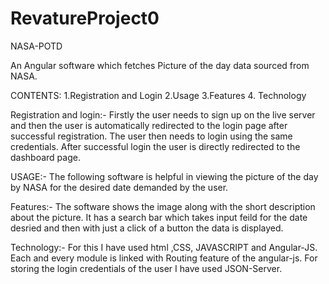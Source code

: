 # RevatureProject0

NASA-POTD

An Angular software which fetches Picture of the day data sourced from NASA.

CONTENTS:
1.Registration and Login
2.Usage
3.Features
4. Technology

Registration and login:-
Firstly the user needs to sign up on the live server and then the user is automatically redirected to the login page after successful registration. 
The user then needs to login using the same credentials. After successful login the user is directly redirected to the dashboard page. 

USAGE:-
The following software is helpful in viewing the picture of the day by NASA for the desired date demanded by the user.

Features:-
 The software shows the image along with the short description about the picture. 
 It has a search bar which takes input feild for the date desried and then with just a click of a button the data is displayed.

Technology:-
For this I have used html ,CSS, JAVASCRIPT and Angular-JS.
Each and every module is linked with Routing feature of the angular-js.
For storing the login credentials of the user I have used JSON-Server.

